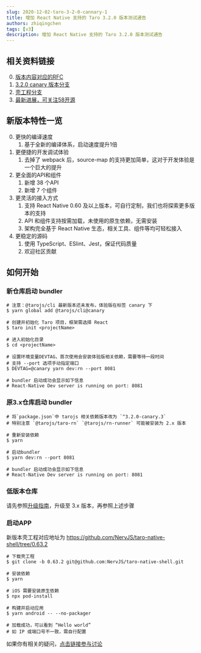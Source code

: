 ```yaml
---
slug: 2020-12-02-taro-3-2-0-cannary-1
title: 增加 React Native 支持的 Taro 3.2.0 版本测试通告
authors: zhiqingchen
tags: [v3]
description: 增加 React Native 支持的 Taro 3.2.0 版本测试通告
---
```


## 相关资料链接

0. [版本内容对应的RFC](https://github.com/NervJS/taro-rfcs/pull/8)
1. [3.2.0 canary 版本分支](https://github.com/NervJS/taro/tree/feat/react-native)
2. [壳工程分支](https://github.com/NervJS/taro-native-shell/tree/0.63.2)
3. [最新进展，可关注58开源](https://github.com/wuba/taro-react-native)

## 新版本特性一览

0. 更快的编译速度
   1. 基于全新的编译体系，启动速度提升1倍
1. 更便捷的开发调试体验
   1. 去掉了 webpack 后，source-map 的支持更加简单，这对于开发体验是一个巨大的提升
2. 更全面的API和组件
   1. 新增 38 个API
   2. 新增 7 个组件
3. 更灵活的接入方式
   1. 支持 React Native 0.60 及以上版本，可自行定制，我们也将探索更多版本的支持
   2. API 和组件支持按需加载，未使用的原生依赖，无需安装
   3. 架构完全基于 React Native 生态，相关工具、组件等均可轻松接入
4. 更稳定的源码
   1. 使用 TypeScript、ESlint、Jest，保证代码质量
   2. 欢迎社区贡献

<!--truncate-->

## 如何开始

### 新仓库启动 bundler

```
# 注意：@tarojs/cli 最新版本还未发布，体验版在标签 canary 下
$ yarn global add @tarojs/cli@canary

# 创建并初始化 Taro 项目，框架需选择 React
$ taro init <projectName>

# 进入初始化目录
$ cd <projectName>

# 设置环境变量DEVTAG，首次使用会安装体验版相关依赖，需要等待一段时间
# 支持 --port 选项手动指定端口
$ DEVTAG=@canary yarn dev:rn --port 8081

# bundler 启动成功会显示如下信息
# React-Native Dev server is running on port: 8081
```

### 原3.x仓库启动 bundler

```
# 将`package.json`中 tarojs 相关依赖版本改为 `^3.2.0-canary.3`
# 特别注意 `@tarojs/taro-rn` `@tarojs/rn-runner` 可能被安装为 2.x 版本

# 重新安装依赖
$ yarn

# 启动bundler
$ yarn dev:rn --port 8081

# bundler 启动成功会显示如下信息
# React-Native Dev server is running on port: 8081
```

### 低版本仓库

请先参照[升级指南](https://taro-docs.jd.com/taro/docs/migration)，升级至 3.x 版本，再参照上述步骤

### 启动APP

新版本壳工程对应地址为 https://github.com/NervJS/taro-native-shell/tree/0.63.2

```
# 下载壳工程
$ git clone -b 0.63.2 git@github.com:NervJS/taro-native-shell.git

# 安装依赖
$ yarn

# iOS 需要安装原生依赖
$ npx pod-install

# 构建并启动应用 
$ yarn android -- --no-packager

# 加载成功，可以看到 “Hello world”
# 如 IP 或端口号不一致，需自行配置
```

如果你有相关的疑问，[点击链接参与讨论](https://github.com/NervJS/taro/issues/8180)


